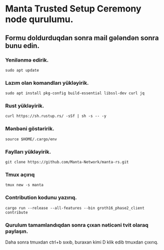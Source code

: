 # Manta Trusted Setup Ceremony node qurulumu. 

## Formu doldurduqdan sonra mail gələndən sonra bunu edin. 

### Yenilənmə edirik. 
```
sudo apt update
```
### Lazım olan komandları yükləyirik. 
```
sudo apt install pkg-config build-essential libssl-dev curl jq
```
### Rust yükləyirik. 
```
curl https://sh.rustup.rs/ -sSf | sh -s -- -y
```
### Mənbəni göstəririk.  
```
source $HOME/.cargo/env
```
### Faylları yükləyirik.  
```
git clone https://github.com/Manta-Network/manta-rs.git
```
### Tmux açırıq
```
tmux new -s manta
```
### Contribution kodunu yazırıq. 
```
cargo run --release --all-features --bin groth16_phase2_client contribute
```
### Qurulum tamamlandıqdan sonra çıxan nəticəni tvit olaraq paylaşın. 
Daha sonra tmuxdan ctrl+b sıxıb, buraxan kimi D klik edib tmuxdan çıxırıq. 
